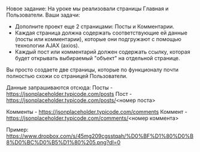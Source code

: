 Новое задание:
На уроке мы реализовали страницы Главная и Пользователи. 
Ваши задачи:
- Дополните проект еще 2 страницами: Посты и Комментарии.
- Каждая страница должна содержать соответствующие ей данные (посты или комментарии), которые они подгружают 
с помощью технологии AJAX (axios).
- Каждый пост или комментарий должен содержать ссылку, которая будет открывать выбираемый "объект" на отдельной странице.

Вы просто создаете две страницы, которые по функционалу почти полностью схожи со страницей Пользователи.

Данные запрашиваются отсюда:
Посты - https://jsonplaceholder.typicode.com/posts
Пост - https://jsonplaceholder.typicode.com/posts/<номер поста>

Комменты - https://jsonplaceholder.typicode.com/comments
Коммент - https://jsonplaceholder.typicode.com/comments/<номер коммента>

Пример: https://www.dropbox.com/s/45mg209cgsstqah/%D0%BF%D1%80%D0%B8%D0%BC%D0%B5%D1%80%205.png?dl=0
